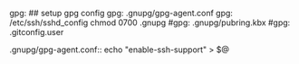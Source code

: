 gpg:  ## setup gpg config
gpg: .gnupg/gpg-agent.conf
gpg: /etc/ssh/sshd_config
	chmod 0700 .gnupg
#gpg: .gnupg/pubring.kbx
#gpg: .gitconfig.user

.gnupg/gpg-agent.conf::
	echo "enable-ssh-support" > $@

